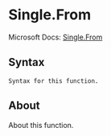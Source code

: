 ---
---

# Single.From

Microsoft Docs: [Single.From](https://docs.microsoft.com/en-us/powerquery-m/single-from)

## Syntax

```powerquery-m
Syntax for this function.
```

## About

About this function.

